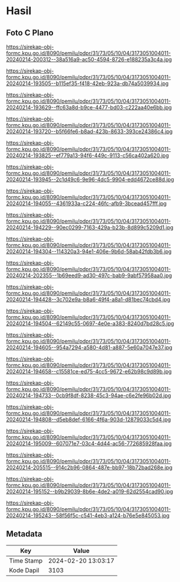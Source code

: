 # Hasil

## Foto C Plano

https://sirekap-obj-formc.kpu.go.id/8090/pemilu/pdpr/31/73/05/10/04/3173051004011-20240214-200312--38a516a9-ac50-4594-8726-e188235a3c4a.jpg

https://sirekap-obj-formc.kpu.go.id/8090/pemilu/pdpr/31/73/05/10/04/3173051004011-20240214-193505--b115ef35-f418-42eb-923a-db74a5039934.jpg

https://sirekap-obj-formc.kpu.go.id/8090/pemilu/pdpr/31/73/05/10/04/3173051004011-20240214-193629--ffc63a8d-b9ce-4477-bd03-c222aa40e6bb.jpg

https://sirekap-obj-formc.kpu.go.id/8090/pemilu/pdpr/31/73/05/10/04/3173051004011-20240214-193720--b5f66fe6-b8ad-423b-8633-393ce24386c4.jpg

https://sirekap-obj-formc.kpu.go.id/8090/pemilu/pdpr/31/73/05/10/04/3173051004011-20240214-193825--ef779a13-94f6-449c-9113-c56ca402a620.jpg

https://sirekap-obj-formc.kpu.go.id/8090/pemilu/pdpr/31/73/05/10/04/3173051004011-20240214-193945--2c1d49c6-9e96-4dc5-9904-edd4672ce88d.jpg

https://sirekap-obj-formc.kpu.go.id/8090/pemilu/pdpr/31/73/05/10/04/3173051004011-20240214-194055--4361933a-c224-46fc-afb9-3bcead457fff.jpg

https://sirekap-obj-formc.kpu.go.id/8090/pemilu/pdpr/31/73/05/10/04/3173051004011-20240214-194229--90ec0299-7163-429a-b23b-8d899c5209d1.jpg

https://sirekap-obj-formc.kpu.go.id/8090/pemilu/pdpr/31/73/05/10/04/3173051004011-20240214-194304--114320a3-94e1-406e-9b6d-58ab42fdb3b6.jpg

https://sirekap-obj-formc.kpu.go.id/8090/pemilu/pdpr/31/73/05/10/04/3173051004011-20240214-202355--1b69eed9-ad30-497c-bab9-9abf57958aa0.jpg

https://sirekap-obj-formc.kpu.go.id/8090/pemilu/pdpr/31/73/05/10/04/3173051004011-20240214-194428--3c702e9a-b8a6-49f4-a8a1-d81bec74cbd4.jpg

https://sirekap-obj-formc.kpu.go.id/8090/pemilu/pdpr/31/73/05/10/04/3173051004011-20240214-194504--62149c55-0697-4e0e-a383-8240d7bd28c5.jpg

https://sirekap-obj-formc.kpu.go.id/8090/pemilu/pdpr/31/73/05/10/04/3173051004011-20240214-194605--954a7294-a580-4d81-a887-5e60a7047e37.jpg

https://sirekap-obj-formc.kpu.go.id/8090/pemilu/pdpr/31/73/05/10/04/3173051004011-20240214-194658--c15581ce-ed75-4cc5-9672-e62b98c9d89b.jpg

https://sirekap-obj-formc.kpu.go.id/8090/pemilu/pdpr/31/73/05/10/04/3173051004011-20240214-194733--0cb9f8df-8238-45c3-94ae-c6e2fe96b02d.jpg

https://sirekap-obj-formc.kpu.go.id/8090/pemilu/pdpr/31/73/05/10/04/3173051004011-20240214-194808--d5eb8def-6166-4f6a-903d-12879033c5d4.jpg

https://sirekap-obj-formc.kpu.go.id/8090/pemilu/pdpr/31/73/05/10/04/3173051004011-20240214-195009--607071e7-03c4-4d44-ac56-772685928faa.jpg

https://sirekap-obj-formc.kpu.go.id/8090/pemilu/pdpr/31/73/05/10/04/3173051004011-20240214-205515--914c2b96-0864-487e-bb97-18b72bad268e.jpg

https://sirekap-obj-formc.kpu.go.id/8090/pemilu/pdpr/31/73/05/10/04/3173051004011-20240214-195152--b9b29039-8b6e-4de2-a019-62d2554cad90.jpg

https://sirekap-obj-formc.kpu.go.id/8090/pemilu/pdpr/31/73/05/10/04/3173051004011-20240214-195243--58f56f5c-c541-4eb3-a124-b76e5e845053.jpg


## Metadata

| Key        | Value               |
| ---------- | ------------------- |
| Time Stamp | 2024-02-20 13:03:17 |
| Kode Dapil | 3103                |



